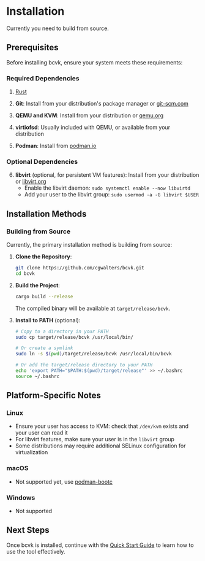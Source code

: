# Installation

Currently you need to build from source.

## Prerequisites

Before installing bcvk, ensure your system meets these requirements:

### Required Dependencies

1. [Rust](https://www.rust-lang.org/)

2. **Git**: Install from your distribution's package manager or [git-scm.com](https://git-scm.com/downloads)

3. **QEMU and KVM**: Install from your distribution or [qemu.org](https://www.qemu.org/download/)

4. **virtiofsd**: Usually included with QEMU, or available from your distribution

5. **Podman**: Install from [podman.io](https://podman.io/getting-started/installation)

### Optional Dependencies

6. **libvirt** (optional, for persistent VM features): Install from your distribution or [libvirt.org](https://libvirt.org/downloads.html)
   - Enable the libvirt daemon: `sudo systemctl enable --now libvirtd`
   - Add your user to the libvirt group: `sudo usermod -a -G libvirt $USER`

## Installation Methods

### Building from Source

Currently, the primary installation method is building from source:

1. **Clone the Repository**:
   ```bash
   git clone https://github.com/cgwalters/bcvk.git
   cd bcvk
   ```

2. **Build the Project**:
   ```bash
   cargo build --release
   ```
   
   The compiled binary will be available at `target/release/bcvk`.

3. **Install to PATH** (optional):
   ```bash
   # Copy to a directory in your PATH
   sudo cp target/release/bcvk /usr/local/bin/
   
   # Or create a symlink
   sudo ln -s $(pwd)/target/release/bcvk /usr/local/bin/bcvk
   
   # Or add the target/release directory to your PATH
   echo 'export PATH="$PATH:$(pwd)/target/release"' >> ~/.bashrc
   source ~/.bashrc
   ```

## Platform-Specific Notes

### Linux

- Ensure your user has access to KVM: check that `/dev/kvm` exists and your user can read it
- For libvirt features, make sure your user is in the `libvirt` group
- Some distributions may require additional SELinux configuration for virtualization

### macOS

- Not supported yet, use [podman-bootc](https://github.com/containers/podman-bootc/)

### Windows

- Not supported

## Next Steps

Once bcvk is installed, continue with the [Quick Start Guide](./quick-start.md) to learn how to use the tool effectively.